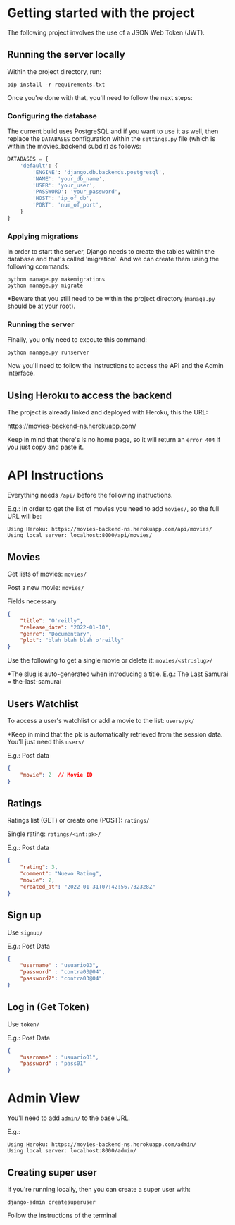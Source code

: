 # Getting started with the project

The following project involves the use of a JSON Web Token (JWT).


## Running the server locally

Within the project directory, run:

```
pip install -r requirements.txt
```

Once you're done with that, you'll need to follow the next steps:

### Configuring the database

The current build uses PostgreSQL and if you want to use it as well, then replace the `DATABASES` configuration within the `settings.py` file (which is within the movies_backend subdir) as follows:

```py
DATABASES = {
    'default': {
        'ENGINE': 'django.db.backends.postgresql',
        'NAME': 'your_db_name',
        'USER': 'your_user',
        'PASSWORD': 'your_password',
        'HOST': 'ip_of_db',
        'PORT': 'num_of_port',
    }
}
```

### Applying migrations

In order to start the server, Django needs to create the tables within the database and that's called 'migration'. And we can create them using the following commands:

```
python manage.py makemigrations
python manage.py migrate
```
*Beware that you still need to be within the project directory (`manage.py` should be at your root).

### Running the server

Finally, you only need to execute this command:

```
python manage.py runserver
```

Now you'll need to follow the instructions to access the API and the Admin interface.

## Using Heroku to access the backend

The project is already linked and deployed with Heroku, this the URL:

https://movies-backend-ns.herokuapp.com/

Keep in mind that there's is no home page, so it will return an `error 404` if you just copy and paste it.

# API Instructions

Everything needs `/api/` before the following instructions. 

E.g.: In order to get the list of movies you need to add `movies/`, so the full URL will be:

```
Using Heroku: https://movies-backend-ns.herokuapp.com/api/movies/
Using local server: localhost:8000/api/movies/
```

## Movies

Get lists of movies: `movies/`

Post a new movie: `movies/`

Fields necessary
```json
{
    "title": "O'reilly",
    "release_date": "2022-01-10",
    "genre": "Documentary",
    "plot": "blah blah blah o'reilly"
}
```

Use the following to get a single movie or delete it: `movies/<str:slug>/`

*The slug is auto-generated when introducing a title. E.g.: The Last Samurai = the-last-samurai

## Users Watchlist

To access a user's watchlist or add a movie to the list: `users/pk/`

*Keep in mind that the pk is automatically retrieved from the session data. You'll just need this `users/`

E.g.: Post data
```json
{
    "movie": 2  // Movie ID   
}
```

## Ratings

Ratings list (GET) or create one (POST): `ratings/`

Single rating: `ratings/<int:pk>/`

E.g.: Post data
```json
{
    "rating": 3,
    "comment": "Nuevo Rating",
    "movie": 2,
    "created_at": "2022-01-31T07:42:56.732328Z"
}
```

## Sign up
Use `signup/`

E.g.: Post Data
```json
{
    "username" : "usuario03",
    "password" : "contra03@04",
    "password2": "contra03@04"
}
```

## Log in (Get Token)

Use `token/`

E.g.: Post Data
```json
{
    "username" : "usuario01",
    "password" : "pass01"
}
```

# Admin View

You'll need to add `admin/` to the base URL.

E.g.:
```
Using Heroku: https://movies-backend-ns.herokuapp.com/admin/
Using local server: localhost:8000/admin/
```

## Creating super user

If you're running locally, then you can create a super user with:

```
django-admin createsuperuser
```

Follow the instructions of the terminal

